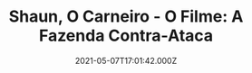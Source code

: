 ---
id: '778bb6ee-c9e8-4810-8884-fbf247c3efb7'
type: 'movie' # Filme, Série, Anime
title: "Shaun, O Carneiro - O Filme: A Fazenda Contra-Ataca"
synopsis: ["Quando um alienígena travesso e adorável com incríveis poderes cai perto da fazenda, Shaun tenta ajuda-lo mandando o visitante intergalático de volta para casa antes que uma organização sinistra possa capturá-lo, e assim começará uma divertida aventura.",
]
originalTitle: "A Shaun the Sheep Movie: Farmageddon"
date: '2021-05-07T17:01:42.000Z'
update: '2021-05-07T17:01:42.000Z'
releaseDate: '2019-09-26T03:00:00.000Z'
imdb:
  rating: '6.8' # 8.5
  id: '' # tt0470752
duration: '1h 26 Min'
trailer:
  urls: [
    'Aub6dzPQTFg',
  ]
tags: ['1080p', '4k']
genre: ['Animação', 'Aventura', 'Comédia'] #
quality: 'BluRay4K' # BluRay, WEB-DL, HDTV, WEB-DL4K, WEB-DLe
format: 'MKV' # MKV, MP4, TS
audio: '10' # Dublado, Legendado, Dual Audio, Dub & Leg
subtitle: '' # Português, inglês,
size: '1.6 GB, 19 GB' # 4.8 GB
audioQuality: 10
videoQuality: 10
directors: []
#  - name: 'Lana Wachowski'
#    image: ''
#  - name: 'Lilly Wachowski'
#    image: ''
cast: []
#  - name: 'Keanu Reeves'
#    image: ''
#    characterName: 'Neo'
writers: []
#  - name: ''
#    image: ''
maturityRating:
  age: '' # L , 10, 12, 14, 16, 18
  topics: [''] # Violence, Illegal drugs, Inappropriate Language, Legal Drugs, Sexual Content, Extreme Violence
###########################################
download:
  
  - url: 'magnet:?xt=urn:btih:6bc4f1b8e36c1389ad0a08da58bf766d7dcfabea&dn=A.Shaun.the.Sheep.Movie.Farmageddon.2019.1080p.BluRay.H264.AAC-RARBG&tr=http%3A%2F%2Ftracker.trackerfix.com%3A80%2Fannounce&tr=udp%3A%2F%2F9.rarbg.me%3A2860&tr=udp%3A%2F%2F9.rarbg.to%3A2820'
    resolution: '1080p' # 720p, 1080p, 4K,
    audio: 'Dual Áudio' # Dublado, Legendado, Dual Audio
    size: '' # 4.8 GB
    quality: '' # BluRay, WEB-DL
    format: '' # MKV
  - url: 'magnet:?xt=urn:btih:43333202194c036a6d3547f29cd2f07a40b39e78&dn=A.Shaun.the.Sheep.Movie.Farmageddon.2019.2160p.BluRay.x265.10bit.SDR.DTS-HD.MA.TrueHD.7.1.Atmos-SWTYBLZ&tr=http%3A%2F%2Ftracker.trackerfix.com%3A80%2Fannounce&tr=udp%3A%2F%2F9.rarbg.me%3A2740&tr=udp%3A%2F%2F9.rarbg.to%3A2980'
    resolution: '4k' # 720p, 1080p, 4K,
    audio: 'Dual Áudio' # Dublado, Legendado, Dual Audio
    size: '' # 4.8 GB
    quality: '' # BluRay, WEB-DL
    format: '' # MKV
images:
  cover: '/assets/movies/shaun-o-carneiro-o-filme-a-fazenda-contra-ataca.jpg'
  background: '/assets/movies/'
---